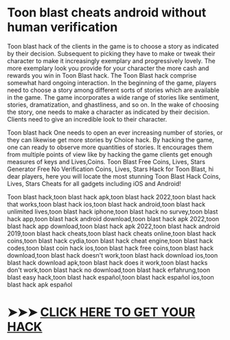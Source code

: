 # Toon blast cheats android without human verification


Toon blast hack of the clients in the game is to choose a story as indicated by their decision. Subsequent to picking they have to make or tweak their character to make it increasingly exemplary and progressively lovely. The more exemplary look you provide for your character the more cash and rewards you win in Toon Blast hack. The Toon Blast hack comprise somewhat hard ongoing interaction. In the beginning of the game, players need to choose a story among different sorts of stories which are available in the game. The game incorporates a wide range of stories like sentiment, stories, dramatization, and ghastliness, and so on. In the wake of choosing the story, one needs to make a character as indicated by their decision. Clients need to give an incredible look to their character. 

Toon blast hack One needs to open an ever increasing number of stories, or they can likewise get more stories by Choice hack. By hacking the game, one can ready to observe more quantities of stories. It encourages them from multiple points of view like by hacking the game clients get enough measures of keys and Lives,Coins. Toon Blast Free Coins, Lives, Stars Generator Free No Verification Coins, Lives, Stars Hack for Toon Blast, hi dear players, here you will locate the most stunning Toon Blast Hack Coins, Lives, Stars Cheats for all gadgets including iOS and Android!

Toon blast hack,toon blast hack apk,toon blast hack 2022,toon blast hack that works,toon blast hack ios,toon blast hack android,toon blast hack unlimited lives,toon blast hack iphone,toon blast hack no survey,toon blast hack app,toon blast hack android download,toon blast hack apk 2022,toon blast hack app download,toon blast hack apk 2022,toon blast hack android 2019,toon blast hack cheats,toon blast hack cheats online,toon blast hack coins,toon blast hack cydia,toon blast hack cheat engine,toon blast hack codes,toon blast coin hack ios,toon blast hack free coins,toon blast hack download,toon blast hack doesn't work,toon blast hack download ios,toon blast hack download apk,toon blast hack does it work,toon blast hacks don't work,toon blast hack no download,toon blast hack erfahrung,toon blast easy hack,toon blast hack español,toon blast hack español ios,toon blast hack apk español


# ➤➤➤ <a href="http://gamebag.top/toon-blast/">CLICK HERE TO GET YOUR HACK  </a> 
